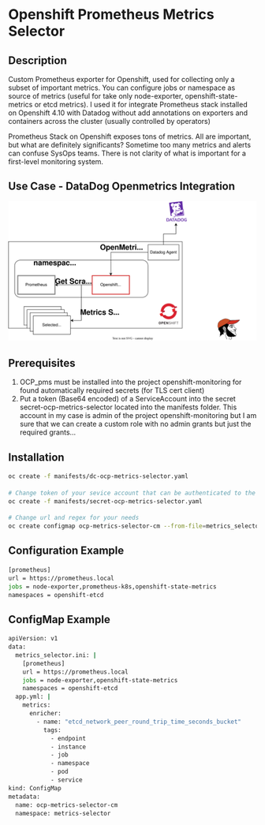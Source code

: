 # Openshift Prometheus Metrics Selector
## Description

Custom Prometheus exporter for Openshift, used for collecting only a subset of important metrics. You can configure jobs or namespace as source of metrics (useful for take only node-exporter, openshift-state-metrics or etcd metrics).
I used it for integrate Prometheus stack installed on Openshift 4.10 with Datadog without add annotations on exporters and containers across the cluster (usually controlled by operators)

Prometheus Stack on Openshift exposes tons of metrics. All are important, but what are definitely significants?
Sometime too many metrics and alerts can confuse SysOps teams. There is not clarity of what is important for a first-level monitoring system.
## Use Case - DataDog Openmetrics Integration

![dd_usecase](images/datadog.svg)
## Prerequisites

1. OCP_pms must be installed into the project openshift-monitoring for found automatically required secrets (for TLS cert client)
2. Put a token (Base64 encoded) of a ServiceAccount into the secret secret-ocp-metrics-selector located into the manifests folder. This account in my case is admin of the project openshift-monitoring but I am sure that we can create a custom role with no admin grants but just the required grants...

## Installation

```bash
oc create -f manifests/dc-ocp-metrics-selector.yaml

# Change token of your sevice account that can be authenticated to the internale Openshift Prometheus
oc create -f manifests/secret-ocp-metrics-selector.yaml

# Change url and regex for your needs
oc create configmap ocp-metrics-selector-cm --from-file=metrics_selector.ini -n metrics-selector
```
## Configuration Example
```bash
[prometheus]
url = https://prometheus.local
jobs = node-exporter,prometheus-k8s,openshift-state-metrics
namespaces = openshift-etcd
```
## ConfigMap Example
```bash
apiVersion: v1
data:
  metrics_selector.ini: |
    [prometheus]
    url = https://prometheus.local
    jobs = node-exporter,openshift-state-metrics
    namespaces = openshift-etcd
  app.yml: |
    metrics:
      enricher:
        - name: "etcd_network_peer_round_trip_time_seconds_bucket"
          tags:
            - endpoint
            - instance
            - job
            - namespace
            - pod
            - service
kind: ConfigMap
metadata:
  name: ocp-metrics-selector-cm
  namespace: metrics-selector
```